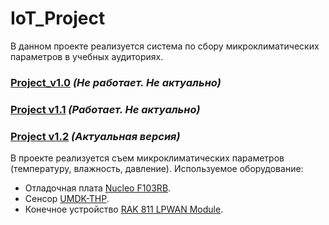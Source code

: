 # IoT_Project

В данном проекте реализуется система по сбору микроклиматических параметров в учебных аудиториях.

### [Project_v1.0](https://github.com/SkripaHella/IoT_Project/tree/main/project_v1.0) *(Не работает. Не актуально)*
### [Project v1.1](https://github.com/SkripaHella/IoT_Project/tree/main/project%20v1.1) *(Работает. Не актуально)*
### [Project v1.2](https://github.com/SkripaHella/IoT_Project/tree/main/project%20v1.2) *(Актуальная версия)*
В проекте реализуется съем микроклиматических параметров (температуру, влажность, давление). Используемое оборудование:
- Отладочная плата [Nucleo F103RB](https://www.st.com/content/st_com/en/products/evaluation-tools/product-evaluation-tools/mcu-mpu-eval-tools/stm32-mcu-mpu-eval-tools/stm32-nucleo-boards/nucleo-f103rb.html).
- Сенсор [UMDK-THP](https://www.unwireddevices.com/docs/umdk/umdk-thp/).
- Конечное устройство [RAK 811 LPWAN Module](https://store.rakwireless.com/products/rak811-lpwan-module).

